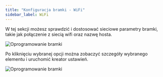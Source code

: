 ```yaml
---
title: "Konfiguracja bramki - WiFi"
sidebar_label: WiFi
---
```



W tej sekcji możesz sprawdzić i dostosować sieciowe parametry bramki, takie jak połączenie z siecią wifi oraz nazwę hosta.

![Oprogramowanie bramki](/AIS-docs/img/en/bramka/config_ais_dom_section2.png)

Po kliknięciu wybranej opcji można zobaczyć szczegóły wybranego elementu i uruchomić kreator ustawień.

![Oprogramowanie bramki](/AIS-docs/img/en/bramka/config_ais_dom_section2_2.png)
